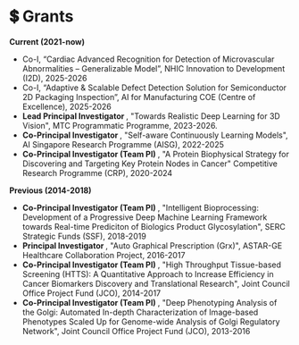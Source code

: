 # 💲 Grants 
<b> Current (2021-now) </b>
- Co-I, “Cardiac Advanced Recognition for Detection of Microvascular Abnormalities – Generalizable Model”, NHIC Innovation to Development (I2D), 2025-2026
- Co-I, “Adaptive & Scalable Defect Detection Solution for Semiconductor 2D Packaging Inspection”, AI for Manufacturing COE (Centre of Excellence), 2025-2026
- <b> Lead Principal Investigator </b>, "Towards Realistic Deep Learning for 3D Vision", MTC Programmatic Programme, 2023-2026. 
- <b> Co-Principal Investigator </b>, "Self-aware Continuously Learning Models", AI Singapore Research Programme (AISG), 2022-2025  
- <b> Co-Principal Investigator (Team PI) </b>, "A Protein Biophysical Strategy for Discovering and Targeting Key Protein Nodes in Cancer" Competitive Research Programme (CRP), 2020-2024   


<b> Previous (2014-2018) </b> 
- <b> Co-Principal Investigator (Team PI) </b>, "Intelligent Bioprocessing: Development of a Progressive Deep Machine Learning Framework towards Real-time Prediciton of Biologics Product Glycosylation", SERC Strategic Funds (SSF), 2018-2019
- <b> Principal Investigator </b>, "Auto Graphical Prescription (Grx)", ASTAR-GE Healthcare Collaboration Project, 2016-2017
- <b> Co-Principal Investigator (Team PI) </b>, "High Throughput Tissue-based Screening (HTTS): A Quantitative Approach to Increase Efficiency in Cancer Biomarkers Discovery and Translational Research", Joint Council Office Project Fund (JCO), 2014-2017
- <b> Co-Principal Investigator (Team PI) </b>, "Deep Phenotyping Analysis of the Golgi: Automated In-depth Characterization of Image-based Phenotypes Scaled Up for Genome-wide Analysis of Golgi Regulatory Network", Joint Council Office Project Fund (JCO), 2013-2016
